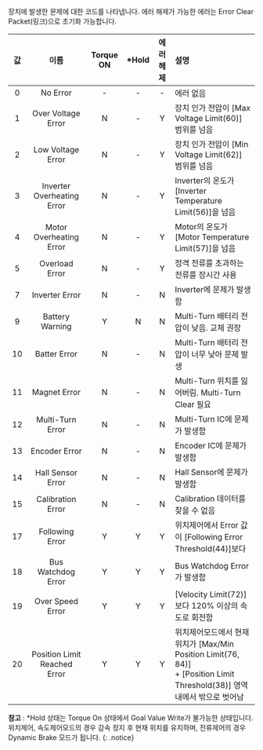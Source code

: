 장치에 발생한 문제에 대한 코드를 나타냅니다. 에러 해제가 가능한 에러는 Error Clear Packet(링크)으로 초기화 가능합니다.

| 값 |           이름               | Torque ON  | *Hold | 에러헤제 | 설명                                                          |
|:--:|:----------------------------:|:---------:|:-----:|:--------:|:-------------------------------------------------------------|
| 0  | No Error                     | -         | -     | -        | 에러 없음                                                     |
| 1  | Over Voltage Error           | N         | -     | Y        | 장치 인가 전압이 [Max Voltage Limit(60)] 범위를 넘음            |
| 2  | Low Voltage Error            | N         | -     | Y        | 장치 인가 전압이 [Min Voltage Limit(62)] 범위를 넘음            |
| 3  | Inverter Overheating Error   | N         | -     | Y        | Inverter의 온도가 [Inverter Temperature Limit(56)]을 넘음      |
| 4  | Motor Overheating Error      | N         | -     | Y        | Motor의 온도가 [Motor Temperature Limit(57)]을 넘음            |
| 5  | Overload Error               | N         | -     | Y        | 정격 전류를 초과하는 전류를 장시간 사용                          |
| 7  | Inverter Error               | N         | -     | N        | Inverter에 문제가 발생함                                       |
| 9  | Battery Warning              | Y         | N     | N        | Multi-Turn 배터리 전압이 낮음. 교체 권장                        |
| 10 | Batter Error                 | N         | -     | N        | Multi-Turn 배터리 전압이 너무 낮아 문제 발생                    |
| 11 | Magnet Error                 | N         | -     | N        | Multi-Turn 위치를 잃어버림. Multi-Turn Clear 필요              |
| 12 | Multi-Turn Error             | N         | -     | N        | Multi-Turn IC에 문제가 발생함                                  |
| 13 | Encoder Error                | N         | -     | N        | Encoder IC에 문제가 발생함                                     |
| 14 | Hall Sensor Error            | N         | -     | N        | Hall Sensor에 문제가 발생함                                    |
| 15 | Calibration Error            | N         | -     | N        | Calibration 데이터를 찾을 수 없음                               |
| 17 | Following Error              | Y         | Y     | Y        | 위치제어에서 Error 값이 [Following Error Threshold(44)]보다     |
| 18 | Bus Watchdog Error           | Y         | Y     | Y        | Bus Watchdog Error가 발생함                                    |
| 19 | Over Speed Error             | Y         | Y     | Y        | [Velocity Limit(72)] 보다 120% 이상의 속도로 회전함             |
| 20 | Position Limit Reached Error | Y         | Y     | Y        | 위치제어모드에서 현재 위치가 [Max/Min Position Limit(76, 84)]<br /> + [Position Limit Threshold(38)] 영역 내에서 밖으로 벗어남 |


**참고** : *Hold 상태는 Torque On 상태에서 Goal Value Write가 불가능한 상태입니다. 위치제어, 속도제어모드의 경우 감속 정지 후 현재 위치를 유지하며, 전류제어의 경우 Dynamic Brake 모드가 됩니다.
{: .notice}